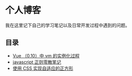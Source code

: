 # 个人博客

我在这里记下自己的学习笔记以及日常开发过程中遇到的问题。

## 目录

- [Vue （0.10）中 vm 的实例化过程](https://github.com/zsjie/blog/issues/1)
- [javascript 正则零散笔记](https://github.com/zsjie/blog/issues/2)
- [使用 CSS 实现自适应的正方形](https://github.com/zsjie/blog/issues/3)
